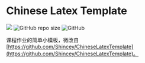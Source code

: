 #  Chinese Latex Template
![](https://img.shields.io/badge/language-Tex-yellowgreen.svg) ![GitHub repo size](https://img.shields.io/github/repo-size/Lucas-0/mini_THU_Latex) ![GitHub](https://img.shields.io/github/license/Lucas-0/mini_THU_Latex)

课程作业的简单小模板，微改自[https://github.com/Shincey/ChineseLatexTemplate](https://github.com/Shincey/ChineseLatexTemplate)。
